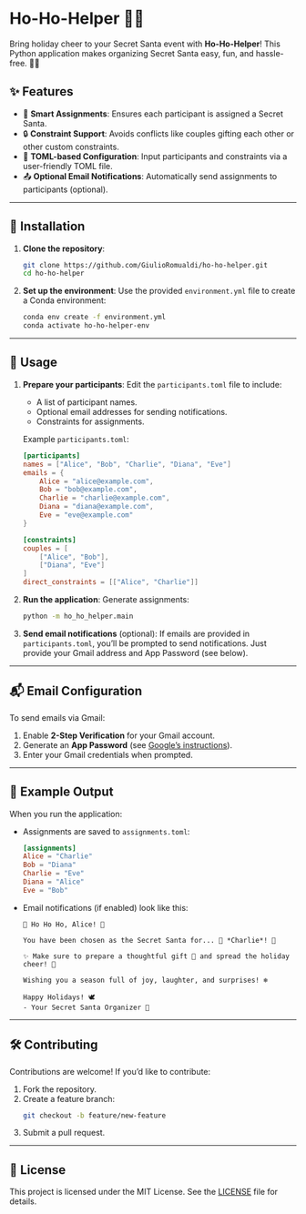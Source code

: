 # Ho-Ho-Helper 🎅🎁

Bring holiday cheer to your Secret Santa event with **Ho-Ho-Helper**! This Python application makes organizing Secret Santa easy, fun, and hassle-free. 🎄✨ 

## ✨ Features
- 🤝 **Smart Assignments**: Ensures each participant is assigned a Secret Santa.
- 🔒 **Constraint Support**: Avoids conflicts like couples gifting each other or other custom constraints.
- 📝 **TOML-based Configuration**: Input participants and constraints via a user-friendly TOML file.
- 📤 **Optional Email Notifications**: Automatically send assignments to participants (optional).

---

## 🚀 Installation

1. **Clone the repository**:
   ```bash
   git clone https://github.com/GiulioRomualdi/ho-ho-helper.git
   cd ho-ho-helper
   ```

2. **Set up the environment**:
   Use the provided `environment.yml` file to create a Conda environment:
   ```bash
   conda env create -f environment.yml
   conda activate ho-ho-helper-env
   ```

---

## 🎄 Usage

1. **Prepare your participants**:
   Edit the `participants.toml` file to include:
   - A list of participant names.
   - Optional email addresses for sending notifications.
   - Constraints for assignments.

   Example `participants.toml`:
   ```toml
   [participants]
   names = ["Alice", "Bob", "Charlie", "Diana", "Eve"]
   emails = {
       Alice = "alice@example.com",
       Bob = "bob@example.com",
       Charlie = "charlie@example.com",
       Diana = "diana@example.com",
       Eve = "eve@example.com"
   }

   [constraints]
   couples = [
       ["Alice", "Bob"],
       ["Diana", "Eve"]
   ]
   direct_constraints = [["Alice", "Charlie"]]
   ```

2. **Run the application**:
   Generate assignments:
   ```bash
   python -m ho_ho_helper.main
   ```

3. **Send email notifications** (optional):
   If emails are provided in `participants.toml`, you’ll be prompted to send notifications. Just provide your Gmail address and App Password (see below).

---

## 📬 Email Configuration

To send emails via Gmail:
1. Enable **2-Step Verification** for your Gmail account.
2. Generate an **App Password** (see [Google’s instructions](https://support.google.com/mail/answer/185833)).
3. Enter your Gmail credentials when prompted.

---

## 🎁 Example Output

When you run the application:
- Assignments are saved to `assignments.toml`:
  ```toml
  [assignments]
  Alice = "Charlie"
  Bob = "Diana"
  Charlie = "Eve"
  Diana = "Alice"
  Eve = "Bob"
  ```

- Email notifications (if enabled) look like this:
  ```
  🎅 Ho Ho Ho, Alice! 🎁
  
  You have been chosen as the Secret Santa for... 🥁 *Charlie*! 🎉

  ✨ Make sure to prepare a thoughtful gift 🎁 and spread the holiday cheer! 🎄

  Wishing you a season full of joy, laughter, and surprises! ❄️

  Happy Holidays! 🕊️
  - Your Secret Santa Organizer 🎅
  ```

---

## 🛠️ Contributing

Contributions are welcome! If you’d like to contribute:
1. Fork the repository.
2. Create a feature branch:
   ```bash
   git checkout -b feature/new-feature
   ```
3. Submit a pull request.

---

## 📄 License

This project is licensed under the MIT License. See the [LICENSE](LICENSE) file for details.

